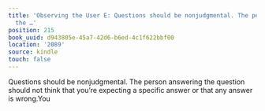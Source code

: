 ```yaml
---
title: 'Observing the User E: Questions should be nonjudgmental. The person answering
  the …'
position: 215
book_uuid: d943805e-45a7-42d6-b6ed-4c1f622bbf00
location: '2089'
source: kindle
touch: false
---
```


Questions should be nonjudgmental. The person answering the question should not think that you’re expecting a specific answer or that any answer is wrong.You